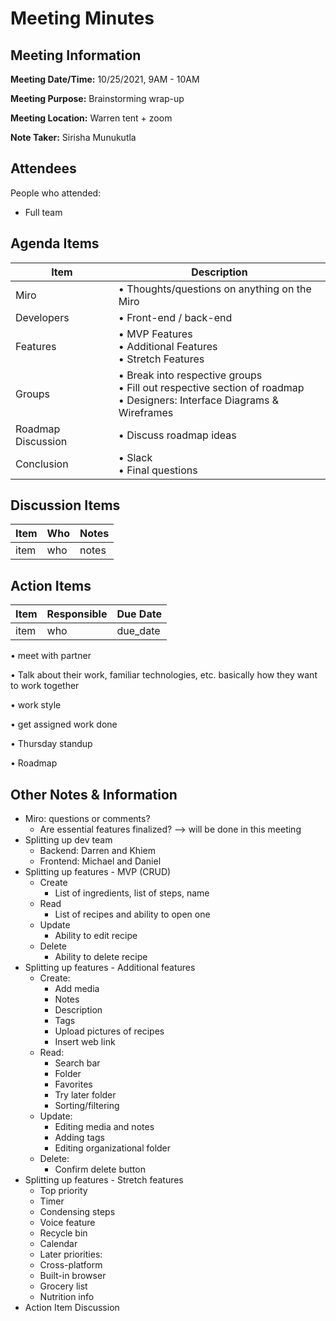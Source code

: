 # Meeting Minutes
## Meeting Information

**Meeting Date/Time:** 10/25/2021, 9AM - 10AM

**Meeting Purpose:** Brainstorming wrap-up

**Meeting Location:** Warren tent + zoom

**Note Taker:** Sirisha Munukutla 

## Attendees
People who attended:
- Full team

## Agenda Items

Item | Description
---- | ----
Miro | • Thoughts/questions on anything on the Miro <br>
Developers | • Front-end / back-end <br>
Features | • MVP Features <br>• Additional Features <br>• Stretch Features
Groups | • Break into respective groups <br>• Fill out respective section of roadmap <br>• Designers: Interface Diagrams & Wireframes<br>
Roadmap Discussion | • Discuss roadmap ideas <br>
Conclusion | • Slack <br> • Final questions <br>

## Discussion Items
Item | Who | Notes |
---- | ---- | ---- |
item | who | notes |


## Action Items
| Item | Responsible | Due Date |
| ---- | ---- | ---- |
| item | who | due_date |

• meet with partner

• Talk about their work, familiar technologies, etc. basically how they want to work together 

• work style

• get assigned work done

• Thursday standup

• Roadmap

## Other Notes & Information
- Miro: questions or comments?
  - Are essential features finalized? --> will be done in this meeting
- Splitting up dev team
  - Backend: Darren and Khiem
  - Frontend: Michael and Daniel
- Splitting up features - MVP (CRUD)
  - Create 
    - List of ingredients, list of steps, name
  - Read 
    - List of recipes and ability to open one
  - Update
    - Ability to edit recipe
  - Delete
    - Ability to delete recipe
- Splitting up features - Additional features
  - Create:
    - Add media
    - Notes
    - Description
    - Tags
    - Upload pictures of recipes
    - Insert web link
  - Read:
    - Search bar
    - Folder
    - Favorites
    - Try later folder
    - Sorting/filtering
  - Update:
    - Editing media and notes
    - Adding tags
    - Editing organizational folder
  - Delete:
    - Confirm delete button
- Splitting up features - Stretch features
  - Top priority
  - Timer
  - Condensing steps
  - Voice feature
  - Recycle bin
  - Calendar
  - Later priorities:
  - Cross-platform
  - Built-in browser
  - Grocery list
  - Nutrition info
- Action Item Discussion
